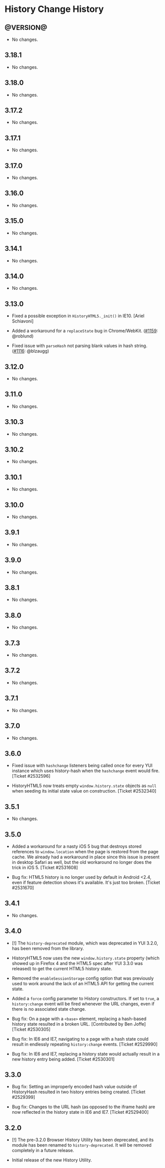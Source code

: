 History Change History
======================

@VERSION@
------

* No changes.

3.18.1
------

* No changes.

3.18.0
------

* No changes.

3.17.2
------

* No changes.

3.17.1
------

* No changes.

3.17.0
------

* No changes.

3.16.0
------

* No changes.

3.15.0
------

* No changes.

3.14.1
------

* No changes.

3.14.0
------

* No changes.

3.13.0
---------

* Fixed a possible exception in `HistoryHTML5._init()` in IE10.
  [Ariel Schiavoni]

* Added a workaround for a `replaceState` bug in Chrome/WebKit.
  ([#1159][]: @roblund)

* Fixed issue with `parseHash` not parsing blank values in hash string.
  ([#1116][]: @blzaugg)

[#1116]: https://github.com/yui/yui3/issues/1116
[#1159]: https://github.com/yui/yui3/issues/1159

3.12.0
------

* No changes.

3.11.0
------

* No changes.

3.10.3
------

* No changes.

3.10.2
------

* No changes.

3.10.1
------

* No changes.

3.10.0
------

* No changes.

3.9.1
-----

* No changes.

3.9.0
-----

* No changes.

3.8.1
-----

* No changes.

3.8.0
-----

* No changes.

3.7.3
-----

* No changes.

3.7.2
-----

* No changes.

3.7.1
-----

* No changes.

3.7.0
-----

* No changes.

3.6.0
-----

* Fixed issue with `hashchange` listeners being called once for every YUI
  instance which uses history-hash when the `hashchange` event would fire.
  [Ticket #2532596]

* HistoryHTML5 now treats empty `window.history.state` objects as `null` when
  seeding its initial state value on construction. [Ticket #2532340]

3.5.1
-----

* No changes.


3.5.0
-----

* Added a workaround for a nasty iOS 5 bug that destroys stored references to
  `window.location` when the page is restored from the page cache. We already
  had a workaround in place since this issue is present in desktop Safari as
  well, but the old workaround no longer does the trick in iOS 5.
  [Ticket #2531608]

* Bug fix: HTML5 history is no longer used by default in Android <2.4, even if
  feature detection shows it's available. It's just too broken.
  [Ticket #2531670]


3.4.1
-----

* No changes.


3.4.0
-----

* [!] The `history-deprecated` module, which was deprecated in YUI 3.2.0, has
  been removed from the library.

* HistoryHTML5 now uses the new `window.history.state` property (which
  showed up in Firefox 4 and the HTML5 spec after YUI 3.3.0 was released) to
  get the current HTML5 history state.

* Removed the `enableSessionStorage` config option that was previously used to
  work around the lack of an HTML5 API for getting the current state.

* Added a `force` config parameter to History constructors. If set to `true`,
  a `history:change` event will be fired whenever the URL changes, even if
  there is no associated state change.

* Bug fix: On a page with a `<base>` element, replacing a hash-based history
  state resulted in a broken URL. [Contributed by Ben Joffe] [Ticket #2530305]

* Bug fix: In IE6 and IE7, navigating to a page with a hash state could result
  in endlessly repeating `history:change` events. [Ticket #2529990]

* Bug fix: In IE6 and IE7, replacing a history state would actually result in
  a new history entry being added. [Ticket #2530301]


3.3.0
-----


* Bug fix: Setting an improperly encoded hash value outside of HistoryHash
  resulted in two history entries being created. [Ticket #2529399]

* Bug fix: Changes to the URL hash (as opposed to the iframe hash) are now
  reflected in the history state in IE6 and IE7. [Ticket #2529400]


3.2.0
-----

* [!] The pre-3.2.0 Browser History Utility has been deprecated, and its
  module has been renamed to `history-deprecated`. It will be removed
  completely in a future release.

* Initial release of the new History Utility.
